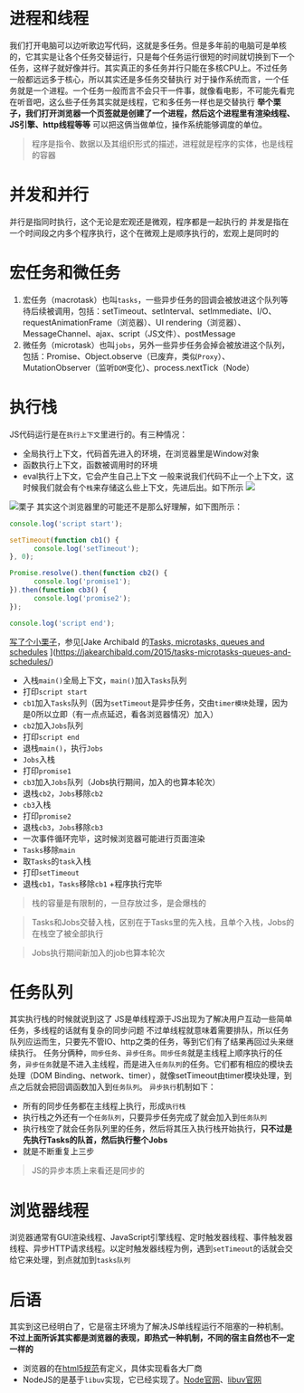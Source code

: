 # 进程和线程
我们打开电脑可以边听歌边写代码，这就是多任务。但是多年前的电脑可是单核的，它其实是让各个任务交替运行，只是每个任务运行很短的时间就切换到下一个任务，这样子就好像并行。其实真正的多任务并行只能在多核CPU上。不过任务一般都远远多于核心，所以其实还是多任务交替执行
对于操作系统而言，一个任务就是一个进程。一个任务一般而言不会只干一件事，就像看电影，不可能先看完在听音吧，这么些子任务其实就是线程，它和多任务一样也是交替执行
**举个栗子，我们打开浏览器一个页签就是创建了一个进程，然后这个进程里有渲染线程、JS引擎、http线程等等**
可以把这俩当做单位，操作系统能够调度的单位。
>程序是指令、数据以及其组织形式的描述，进程就是程序的实体，也是线程的容器

# 并发和并行
并行是指同时执行，这个无论是宏观还是微观，程序都是一起执行的
并发是指在一个时间段之内多个程序执行，这个在微观上是顺序执行的，宏观上是同时的

# 宏任务和微任务
1. 宏任务（macrotask）也叫`tasks`，一些异步任务的回调会被放进这个队列等待后续被调用，包括：setTimeout、setInterval、setImmediate、I/O、requestAnimationFrame（浏览器）、UI rendering（浏览器）、MessageChannel、ajax、script（JS文件）、postMessage
2. 微任务（microtask）也叫`jobs`，另外一些异步任务会掉会被放进这个队列，包括：Promise、Object.observe（已废弃，类似`Proxy`）、MutationObserver（监听`DOM`变化）、process.nextTick（Node）
# 执行栈
JS代码运行是在`执行上下文`里进行的。有三种情况：
+ 全局执行上下文，代码首先进入的环境，在浏览器里是Window对象
+ 函数执行上下文，函数被调用时的环境
+ eval执行上下文，它会产生自己上下文
一般来说我们代码不止一个上下文，这时候我们就会有个`栈`来存储这么些上下文，先进后出。如下所示
![](https://upload-images.jianshu.io/upload_images/4874009-af02d9e5ec061fc8.png?imageMogr2/auto-orient/strip%7CimageView2/2/w/1240)

![栗子](https://upload-images.jianshu.io/upload_images/4874009-09aec7a88a29f6a0.png?imageMogr2/auto-orient/strip%7CimageView2/2/w/1240)
其实这个浏览器里的可能还不是那么好理解，如下图所示：
```javascript
console.log('script start');

setTimeout(function cb1() {
      console.log('setTimeout');
}, 0);

Promise.resolve().then(function cb2() {
      console.log('promise1');
}).then(function cb3() {
      console.log('promise2');
});

console.log('script end');
```
[写了个小栗子](https://nymlc.github.io/blogCode/2019/11/10/task/)，参见[Jake Archibald 的[Tasks, microtasks, queues and schedules](https://jakearchibald.com/2015/tasks-microtasks-queues-and-schedules/)
](https://jakearchibald.com/2015/tasks-microtasks-queues-and-schedules/)

+ 入栈`main()`全局上下文，`main()`加入`Tasks`队列
+ 打印`script start`
+ `cb1`加入`Tasks`队列（因为`setTimeout`是异步任务，交由`timer模块`处理，因为是0所以立即（有一点点延迟，看各浏览器情况）加入）
+ `cb2`加入`Jobs`队列
+ 打印`script end`
+ 退栈`main()`，执行`Jobs`
+ `Jobs`入栈
+ 打印`promise1`
+ `cb3`加入`Jobs`队列（Jobs执行期间，加入的也算本轮次）
+ 退栈`cb2`，`Jobs`移除`cb2`
+ `cb3`入栈
+ 打印`promise2`
+ 退栈`cb3`，`Jobs`移除`cb3`
+ 一次事件循环完毕，这时候浏览器可能进行页面渲染
+ `Tasks`移除`main`
+ 取`Tasks`的`task`入栈
+ 打印`setTimeout`
+ 退栈`cb1`，`Tasks`移除`cb1`
+程序执行完毕

>栈的容量是有限制的，一旦存放过多，是会爆栈的

>Tasks和Jobs交替入栈，区别在于Tasks里的先入栈，且单个入栈，Jobs的在栈空了被全部执行

>Jobs执行期间新加入的job也算本轮次
# 任务队列
其实执行栈的时候就说到这了
JS是单线程源于JS出现为了解决用户互动一些简单任务，多线程的话就有复杂的同步问题
不过单线程就意味着需要排队，所以任务队列应运而生，只要先不管IO、http之类的任务，等到它们有了结果再回过头来继续执行。
任务分俩种，`同步任务`、`异步任务`。`同步任务`就是主线程上顺序执行的任务，`异步任务`就是不进入主线程，而是进入`任务队列`的任务。它们都有相应的模块去处理（DOM Binding、network、timer），就像setTimeout由timer模块处理，到点之后就会把回调函数加入到`任务队列`。
`异步执行`机制如下：
+ 所有的同步任务都在主线程上执行，形成`执行栈`
+ 执行栈之外还有一个`任务队列`，只要异步任务完成了就会加入到`任务队列`
+ 执行栈空了就会任务队列里的任务，然后将其压入执行栈开始执行，**只不过是先执行Tasks的队首，然后执行整个Jobs**
+ 就是不断重复上三步
>JS的异步本质上来看还是同步的
# 浏览器线程
浏览器通常有GUI渲染线程、JavaScript引擎线程、定时触发器线程、事件触发器线程、异步HTTP请求线程。以定时触发器线程为例，遇到`setTimeout`的话就会交给它来处理，到点就加到`tasks队列`
# 后语
其实到这已经明白了，它是宿主环境为了解决JS单线程运行不阻塞的一种机制。
**不过上面所诉其实都是浏览器的表现，即热式一种机制，不同的宿主自然也不一定一样的**
+ 浏览器的在[html5规范](https://html.spec.whatwg.org/multipage/webappapis.html#event-loops)有定义，具体实现看各大厂商
+ NodeJS的是基于`libuv`实现，它已经实现了。[Node官网](https://nodejs.org/en/docs/guides/event-loop-timers-and-nexttick/)、[libuv官网](http://docs.libuv.org/en/v1.x/design.html)
